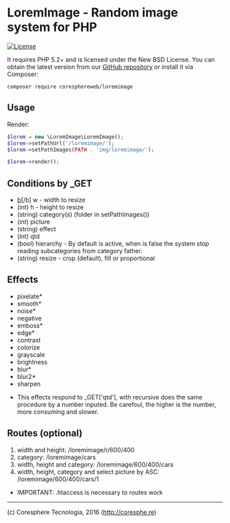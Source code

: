 LoremImage - Random image system for PHP
========================

[![License](https://img.shields.io/badge/license-New%20BSD-blue.svg)](https://github.com/coresphereweb/loremimage/blob/master/license.md)


It requires PHP 5.2+
and is licensed under the New BSD License. You can obtain the latest version from
our [GitHub repository](https://github.com/coresphereweb/loremimage/releases) or install it via Composer:

```
composer require coresphereweb/loremimage
```

Usage
-----

Render:

```php
$lorem = new \LoremImage\LoremImage();
$lorem->setPathUrl('/loremimage/');
$lorem->setPathImages(PATH . 'img/loremimage/');

$lorem->render();
```

Conditions by _GET
-----
- [b](int)[/b] w - width to resize
- (int) h - height to resize
- (string) category(s) (folder in setPathImages())
- (int) picture
- (string) effect
- (int) qtd
- (bool) hierarchy - By default is active, when is false the system stop reading subcategories from category father.
- (string) resize - crop (default), fill or proportional

Effects 
-----
- pixelate*
- smooth*
- noise*
- negative
- emboss*
- edge*
- contrast
- colorize
- grayscale
- brightness
- blur*
- blur2*
- sharpen


* This effects respond to _GET['qtd'], with recursive does the same procedure by a number inputed.
Be carefoul, the higher is the number, more consuming and slower.


Routes (optional)
-----
1. width and height: /loremimage/r/600/400
2. category: /loremimage/cars
3. width, height and category: /loremimage/600/400/cars
4. width, height, category and select picture by ASC: /loremimage/600/400/cars/1

* IMPORTANT: .htaccess is necessary to routes work

-----
(c) Coresphere Tecnologia, 2016 (http://coresphe.re)
